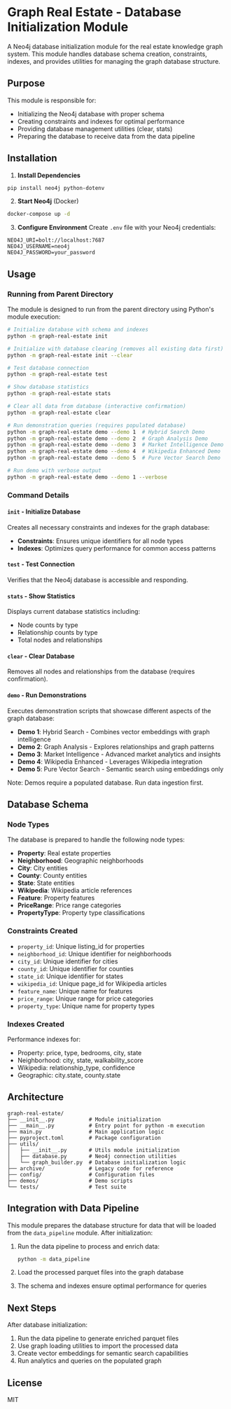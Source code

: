 # Graph Real Estate - Database Initialization Module

A Neo4j database initialization module for the real estate knowledge graph system. This module handles database schema creation, constraints, indexes, and provides utilities for managing the graph database structure.

## Purpose

This module is responsible for:
- Initializing the Neo4j database with proper schema
- Creating constraints and indexes for optimal performance
- Providing database management utilities (clear, stats)
- Preparing the database to receive data from the data pipeline

## Installation

1. **Install Dependencies**
```bash
pip install neo4j python-dotenv
```

2. **Start Neo4j** (Docker)
```bash
docker-compose up -d
```

3. **Configure Environment**
Create `.env` file with your Neo4j credentials:
```env
NEO4J_URI=bolt://localhost:7687
NEO4J_USERNAME=neo4j
NEO4J_PASSWORD=your_password
```

## Usage

### Running from Parent Directory

The module is designed to run from the parent directory using Python's module execution:

```bash
# Initialize database with schema and indexes
python -m graph-real-estate init

# Initialize with database clearing (removes all existing data first)
python -m graph-real-estate init --clear

# Test database connection
python -m graph-real-estate test

# Show database statistics
python -m graph-real-estate stats

# Clear all data from database (interactive confirmation)
python -m graph-real-estate clear

# Run demonstration queries (requires populated database)
python -m graph-real-estate demo --demo 1  # Hybrid Search Demo
python -m graph-real-estate demo --demo 2  # Graph Analysis Demo
python -m graph-real-estate demo --demo 3  # Market Intelligence Demo
python -m graph-real-estate demo --demo 4  # Wikipedia Enhanced Demo
python -m graph-real-estate demo --demo 5  # Pure Vector Search Demo

# Run demo with verbose output
python -m graph-real-estate demo --demo 1 --verbose
```

### Command Details

#### `init` - Initialize Database
Creates all necessary constraints and indexes for the graph database:
- **Constraints**: Ensures unique identifiers for all node types
- **Indexes**: Optimizes query performance for common access patterns

#### `test` - Test Connection
Verifies that the Neo4j database is accessible and responding.

#### `stats` - Show Statistics
Displays current database statistics including:
- Node counts by type
- Relationship counts by type
- Total nodes and relationships

#### `clear` - Clear Database
Removes all nodes and relationships from the database (requires confirmation).

#### `demo` - Run Demonstrations
Executes demonstration scripts that showcase different aspects of the graph database:
- **Demo 1**: Hybrid Search - Combines vector embeddings with graph intelligence
- **Demo 2**: Graph Analysis - Explores relationships and graph patterns
- **Demo 3**: Market Intelligence - Advanced market analytics and insights
- **Demo 4**: Wikipedia Enhanced - Leverages Wikipedia integration
- **Demo 5**: Pure Vector Search - Semantic search using embeddings only

Note: Demos require a populated database. Run data ingestion first.

## Database Schema

### Node Types
The database is prepared to handle the following node types:
- **Property**: Real estate properties
- **Neighborhood**: Geographic neighborhoods
- **City**: City entities
- **County**: County entities
- **State**: State entities
- **Wikipedia**: Wikipedia article references
- **Feature**: Property features
- **PriceRange**: Price range categories
- **PropertyType**: Property type classifications

### Constraints Created
- `property_id`: Unique listing_id for properties
- `neighborhood_id`: Unique identifier for neighborhoods
- `city_id`: Unique identifier for cities
- `county_id`: Unique identifier for counties
- `state_id`: Unique identifier for states
- `wikipedia_id`: Unique page_id for Wikipedia articles
- `feature_name`: Unique name for features
- `price_range`: Unique range for price categories
- `property_type`: Unique name for property types

### Indexes Created
Performance indexes for:
- Property: price, type, bedrooms, city, state
- Neighborhood: city, state, walkability_score
- Wikipedia: relationship_type, confidence
- Geographic: city.state, county.state

## Architecture

```
graph-real-estate/
├── __init__.py           # Module initialization
├── __main__.py           # Entry point for python -m execution
├── main.py               # Main application logic
├── pyproject.toml        # Package configuration
├── utils/
│   ├── __init__.py       # Utils module initialization
│   ├── database.py       # Neo4j connection utilities
│   └── graph_builder.py  # Database initialization logic
├── archive/              # Legacy code for reference
├── config/               # Configuration files
├── demos/                # Demo scripts
└── tests/                # Test suite
```

## Integration with Data Pipeline

This module prepares the database structure for data that will be loaded from the `data_pipeline` module. After initialization:

1. Run the data pipeline to process and enrich data:
   ```bash
   python -m data_pipeline
   ```

2. Load the processed parquet files into the graph database

3. The schema and indexes ensure optimal performance for queries

## Next Steps

After database initialization:
1. Run the data pipeline to generate enriched parquet files
2. Use graph loading utilities to import the processed data
3. Create vector embeddings for semantic search capabilities
4. Run analytics and queries on the populated graph

## License

MIT